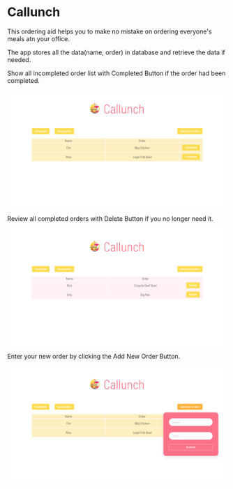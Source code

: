 # Callunch

This ordering aid helps you to make no mistake on ordering everyone's meals atn your office.

The app stores all the data(name, order) in database and retrieve the data if needed.

Show all incompleted order list with Completed Button if the order had been completed.

![Cover_incompleted](/callunch_frontend/public/thumbnail/cover_incompleted.png)

Review all completed orders with Delete Button if you no longer need it.

![Cover_completed](/callunch_frontend/public/thumbnail/cover_completed.png)

Enter your new order by clicking the Add New Order Button.

![Cover_input](/callunch_frontend/public/thumbnail/cover_input.png)
